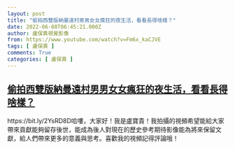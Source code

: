 ```yaml
---
layout: post
title: "偷拍西雙版納曼遠村男男女女瘋狂的夜生活，看看長得啥樣？"
date: 2022-06-08T06:45:21.000Z
author: 盧保貴視覺影像
from: https://www.youtube.com/watch?v=Fm6x_kaCJVE
tags: [ 盧保貴 ]
comments: True
categories: [ 盧保貴 ]
---
```

<!--1654670721000-->
[偷拍西雙版納曼遠村男男女女瘋狂的夜生活，看看長得啥樣？](https://www.youtube.com/watch?v=Fm6x_kaCJVE)
------

<div>
https://bit.ly/2YsRD8D哈嘍，大家好！我是盧寶貴！我拍攝的視頻希望能給大家帶來貢獻能夠留存後世，能成為後人對現在的歷史參考期待影像能為將來保留文獻，給人們帶來更多的意義與思考。喜歡我的視頻記得評論哦！
</div>

